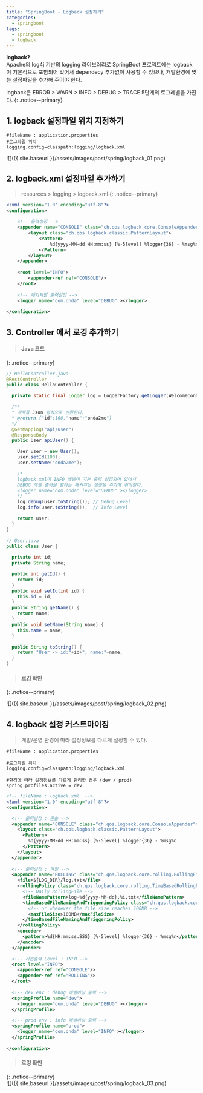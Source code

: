 ```yaml
---
title: "SpringBoot - Logback 설정하기"
categories: 
  - springboot
tags:
  - springboot
  - logback
---
```


**logback?**    
Apache의 log4j 기반의 logging 라이브러리로 SpringBoot 프로젝트에는 logback이 기본적으로 포함되어 있어서 
dependecy 추가없이 사용할 수 있으나,
개발환경에 맞는 설정파일을 추가해 주어야 한다.    

logback은 ERROR > WARN > INFO > DEBUG > TRACE 5단계의 로그레벨을 가진다.
{: .notice--primary}    

## 1. logback 설정파일 위치 지정하기    
```
#fileName : application.properties
#로그파일 위치
logging.config=classpath:logging/logback.xml
```

![]({{ site.baseurl }}/assets/images/post/spring/logback_01.png)


## 2. logback.xml 설정파일 추가하기    
> resources > logging > logback.xml
{: .notice--primary}

```xml
<?xml version="1.0" encoding="utf-8"?>
<configuration>
 	
	<!-- 출력설정 -->
	<appender name="CONSOLE" class="ch.qos.logback.core.ConsoleAppender">
		<layout class="ch.qos.logback.classic.PatternLayout">
			<Pattern>
				%d{yyyy-MM-dd HH:mm:ss} [%-5level] %logger{36} - %msg%n
			</Pattern>
		</layout>
	</appender>
 
	<root level="INFO">
		<appender-ref ref="CONSOLE"/>
	</root>
	
	<!-- 패키지별 출력설정 -->
	<logger name="com.onda" level="DEBUG" ></logger>
  	
</configuration>
```

## 3. Controller 에서 로깅 추가하기
    

> #### Java 코드
{: .notice--primary}    

```java
// HelloController.java
@RestController
public class HelloController {

  private static final Logger log = LoggerFactory.getLogger(WelcomeController.class);

  /**
  * 객체를 Json 형식으로 변환한다.
  * @return {"id":100,"name":"onda2me"}
  */
  @GetMapping("api/user")
  @ResponseBody 
  public User apiUser() {

    User user = new User();		
    user.setId(100);
    user.setName("onda2me");

    /* 
    logback.xml에 INFO 레벨이 기본 출력 설정되어 있어서
    DEBUG 레벨 출력을 원하는 패키지는 설정을 추가해 줘야한다.
    <logger name="com.onda" level="DEBUG" ></logger>
    */
    log.debug(user.toString()); // Debug Level
    log.info(user.toString());  // Info Level

    return user;
  }	
}

// User.java
public class User {
	
  private int id;
  private String name;

  public int getId() {
    return id;
  }
  public void setId(int id) {
    this.id = id;
  }
  public String getName() {
    return name;
  }
  public void setName(String name) {
    this.name = name;
  }	

  public String toString() {
    return "User -> id:"+id+", name:"+name;
  }		
}
```

> #### 로깅 확인
{: .notice--primary}

![]({{ site.baseurl }}/assets/images/post/spring/logback_02.png)


## 4. logback 설정 커스트마이징 

> 개발/운영 환경에 따라 설정정보를 다르게 설정할 수 있다.

```
#fileName : application.properties

#로그파일 위치
logging.config=classpath:logging/logback.xml

#환경에 따라 설정정보를 다르게 관리할 경우 (dev / prod)
spring.profiles.active = dev
```

```xml
<!-- fileName : logback.xml  -->
<?xml version="1.0" encoding="utf-8"?>
<configuration>

  <!-- 출력설정 : 콘솔 -->
  <appender name="CONSOLE" class="ch.qos.logback.core.ConsoleAppender">
    <layout class="ch.qos.logback.classic.PatternLayout">
      <Pattern>
        %d{yyyy-MM-dd HH:mm:ss} [%-5level] %logger{36} - %msg%n
      </Pattern>
    </layout>
  </appender>
 
  <!-- 출력설정 : 파일 --> 
  <appender name="ROLLING" class="ch.qos.logback.core.rolling.RollingFileAppender">
    <file>${LOG_DIR}/log.txt</file>
    <rollingPolicy class="ch.qos.logback.core.rolling.TimeBasedRollingPolicy">
      <!-- Daily RollingFile -->
      <fileNamePattern>log-%d{yyyy-MM-dd}.%i.txt</fileNamePattern>
      <timeBasedFileNamingAndTriggeringPolicy class="ch.qos.logback.core.rolling.SizeAndTimeBasedFNATP">
        <!-- or whenever the file size reaches 100MB -->
        <maxFileSize>100MB</maxFileSize>
      </timeBasedFileNamingAndTriggeringPolicy>
    </rollingPolicy>
    <encoder>
      <pattern>%d{HH:mm:ss.SSS} [%-5level] %logger{36} - %msg%n</pattern>
    </encoder>
  </appender> 

  <!-- 기본출력 Level : INFO -->
  <root level="INFO">
    <appender-ref ref="CONSOLE"/>
    <appender-ref ref="ROLLING"/>
  </root>
	
  <!-- dev env : debug 레벨이상 출력 -->
  <springProfile name="dev"> 
    <logger name="com.onda" level="DEBUG" ></logger>
  </springProfile>

  <!-- prod env : info 레벨이상 출력 --> 
  <springProfile name="prod"> 
    <logger name="com.onda" level="INFO" ></logger>
  </springProfile>
  	
</configuration>
```

> #### 로깅 확인
{: .notice--primary}    
![]({{ site.baseurl }}/assets/images/post/spring/logback_03.png)    

    